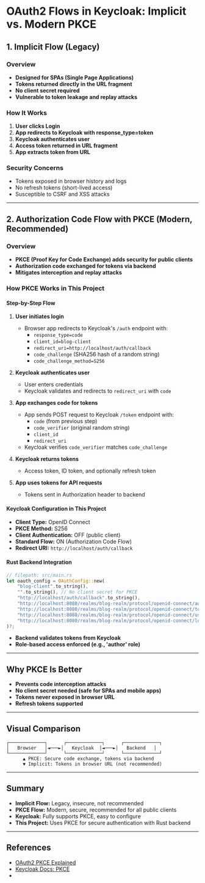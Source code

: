 # OAuth2 Flows in Keycloak: Implicit vs. Modern PKCE

## 1. Implicit Flow (Legacy)

### Overview

- **Designed for SPAs (Single Page Applications)**
- **Tokens returned directly in the URL fragment**
- **No client secret required**
- **Vulnerable to token leakage and replay attacks**

### How It Works

1. **User clicks Login**
2. **App redirects to Keycloak with response_type=token**
3. **Keycloak authenticates user**
4. **Access token returned in URL fragment**
5. **App extracts token from URL**

### Security Concerns

- Tokens exposed in browser history and logs
- No refresh tokens (short-lived access)
- Susceptible to CSRF and XSS attacks

---

## 2. Authorization Code Flow with PKCE (Modern, Recommended)

### Overview

- **PKCE (Proof Key for Code Exchange) adds security for public clients**
- **Authorization code exchanged for tokens via backend**
- **Mitigates interception and replay attacks**

### How PKCE Works in This Project

#### Step-by-Step Flow

1. **User initiates login**

   - Browser app redirects to Keycloak's `/auth` endpoint with:
     - `response_type=code`
     - `client_id=blog-client`
     - `redirect_uri=http://localhost/auth/callback`
     - `code_challenge` (SHA256 hash of a random string)
     - `code_challenge_method=S256`

2. **Keycloak authenticates user**

   - User enters credentials
   - Keycloak validates and redirects to `redirect_uri` with `code`

3. **App exchanges code for tokens**

   - App sends POST request to Keycloak `/token` endpoint with:
     - `code` (from previous step)
     - `code_verifier` (original random string)
     - `client_id`
     - `redirect_uri`
   - Keycloak verifies `code_verifier` matches `code_challenge`

4. **Keycloak returns tokens**

   - Access token, ID token, and optionally refresh token

5. **App uses tokens for API requests**
   - Tokens sent in Authorization header to backend

#### Keycloak Configuration in This Project

- **Client Type:** OpenID Connect
- **PKCE Method:** S256
- **Client Authentication:** OFF (public client)
- **Standard Flow:** ON (Authorization Code Flow)
- **Redirect URI:** `http://localhost/auth/callback`

#### Rust Backend Integration

```rust
// filepath: src/main.rs
let oauth_config = OAuthConfig::new(
    "blog-client".to_string(),
    "".to_string(), // No client secret for PKCE
    "http://localhost/auth/callback".to_string(),
    "http://localhost:8080/realms/blog-realm/protocol/openid-connect/auth".to_string(),
    "http://localhost:8080/realms/blog-realm/protocol/openid-connect/token".to_string(),
    "http://localhost:8080/realms/blog-realm/protocol/openid-connect/userinfo".to_string(),
    "http://localhost:8080/realms/blog-realm/protocol/openid-connect/logout".to_string(),
)?;
```

- **Backend validates tokens from Keycloak**
- **Role-based access enforced (e.g., 'author' role)**

---

## Why PKCE Is Better

- **Prevents code interception attacks**
- **No client secret needed (safe for SPAs and mobile apps)**
- **Tokens never exposed in browser URL**
- **Refresh tokens supported**

---

## Visual Comparison

```
┌─────────────┐      ┌─────────────┐      ┌─────────────┐
│   Browser   │◄───►│   Keycloak  │◄───►│   Backend   │
└─────────────┘      └─────────────┘      └─────────────┘
      ▲ PKCE: Secure code exchange, tokens via backend
      ▼ Implicit: Tokens in browser URL (not recommended)
```

---

## Summary

- **Implicit Flow:** Legacy, insecure, not recommended
- **PKCE Flow:** Modern, secure, recommended for all public clients
- **Keycloak:** Fully supports PKCE, easy to configure
- **This Project:** Uses PKCE for secure authentication with Rust backend

---

## References

- [OAuth2 PKCE Explained](https://oauth.net/2/pkce/)
- [Keycloak Docs: PKCE](https://www.keycloak.org/docs/latest/server_admin/#_pkce)
-
